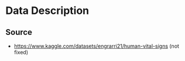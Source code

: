 # Data Description

## Source
- https://www.kaggle.com/datasets/engrarri21/human-vital-signs (not fixed)
